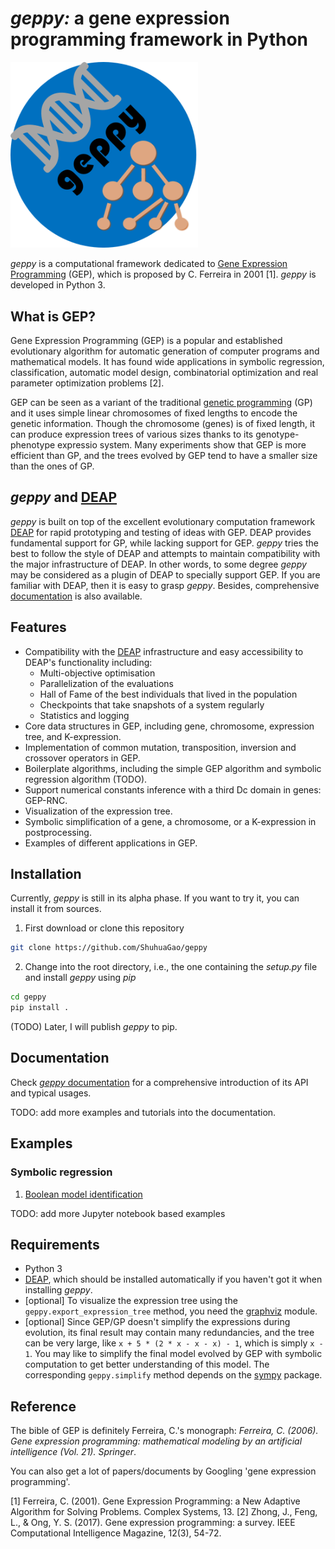 # *geppy:* a gene expression programming framework in Python
<img src="docs/source/_static/geppy-icon.png" alt="drawing" width="300px"/>

*geppy* is a computational framework dedicated to [Gene Expression Programming](https://en.wikipedia.org/wiki/Gene_expression_programming) (GEP),  which is proposed by C. Ferreira  in 2001 [1].  *geppy* is developed in Python 3.

## What is GEP?
Gene Expression Programming (GEP) is a popular and established evolutionary algorithm for automatic generation of computer programs and mathematical models.  It has found wide applications in symbolic regression, classification, automatic model design, combinatorial optimization and real parameter optimization problems [2].

GEP can be seen as a variant of the traditional  [genetic programming](https://en.wikipedia.org/wiki/Genetic_programming) (GP) and it uses simple linear chromosomes of fixed lengths to encode the genetic information. Though the chromosome (genes) is of fixed length, it can produce expression trees of various sizes thanks to its genotype-phenotype expressio system. Many experiments show that GEP is more efficient than GP, and the trees evolved by GEP tend to have a smaller size than the ones of GP. 

## *geppy* and [DEAP](https://github.com/DEAP/deap)
*geppy* is built on top of the excellent evolutionary computation framework [DEAP](https://github.com/DEAP/deap) for rapid prototyping and testing of ideas with GEP. DEAP provides fundamental support for GP, while lacking support for GEP. *geppy* tries the best to follow the style of DEAP and attempts to maintain compatibility with the major infrastructure of DEAP. In other words, to some degree *geppy* may be considered as a plugin of DEAP to specially support GEP. If you are familiar with DEAP, then it is easy to grasp *geppy*. Besides, comprehensive [documentation](http://geppy.readthedocs.io/en/latest/) is also available.

## Features
- Compatibility with the [DEAP](https://github.com/DEAP/deap) infrastructure and easy accessibility to DEAP's functionality including:
  - Multi-objective optimisation
  - Parallelization of the evaluations
  - Hall of Fame of the best individuals that lived in the population
  - Checkpoints that take snapshots of a system regularly
  - Statistics and logging
- Core data structures in GEP, including gene, chromosome, expression tree, and K-expression.
- Implementation of common mutation, transposition, inversion and crossover operators in GEP.
- Boilerplate algorithms, including the simple GEP algorithm and symbolic regression algorithm (TODO).
- Support numerical constants inference with a third Dc domain in genes: GEP-RNC.
- Visualization of the expression tree.
- Symbolic simplification of a gene, a chromosome, or a K-expression in postprocessing.
- Examples of different applications  in GEP.

## Installation
Currently, *geppy* is still in its alpha phase. If you want to try it, you can install it from sources.
1. First download or clone this repository
```bash
git clone https://github.com/ShuhuaGao/geppy
```
2. Change into the root directory, i.e., the one containing the *setup.py* file and install *geppy* using *pip*
```bash
cd geppy
pip install .
```
(TODO) Later, I will publish *geppy* to pip. 
## Documentation
Check [*geppy* documentation](http://geppy.readthedocs.io/en/latest/) for a comprehensive introduction of its API and typical usages.

TODO: add more examples and tutorials into the documentation.

## Examples

### Symbolic regression
1. [Boolean model identification](./examples/sr/sr_boolean.py)

TODO: add more Jupyter notebook based examples

## Requirements
- Python 3
- [DEAP](https://github.com/DEAP/deap), which should be installed automatically if you haven't got it when installing *geppy*.
- [optional] To visualize the expression tree using the `geppy.export_expression_tree` method, you need the [graphviz](https://pypi.org/project/graphviz/) module.
- [optional] Since GEP/GP doesn't simplify the expressions during evolution, its final result may contain many redundancies, and the tree can be very large,  like `x + 5 * (2 * x - x - x) - 1`,  which is simply `x - 1`. You may like to simplify the final model evolved by GEP with symbolic computation to get better understanding of this model. The corresponding `geppy.simplify` method depends on the [sympy](http://www.sympy.org/en/index.html) package. 

## Reference
The bible of GEP is definitely Ferreira, C.'s monograph: *Ferreira, C. (2006). Gene expression programming: mathematical modeling by an artificial intelligence (Vol. 21). Springer*.

You can also get a lot of papers/documents by Googling 'gene expression programming'.

[1] Ferreira, C. (2001). Gene Expression Programming: a New Adaptive Algorithm for Solving Problems. Complex Systems, 13.
[2] Zhong, J., Feng, L., & Ong, Y. S. (2017). Gene expression programming: a survey. IEEE Computational Intelligence Magazine, 12(3), 54-72.